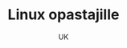 ---
title: "Linux opastajille"

tags:
  - kayttojarjestelmat


author: UK

link-pdf: https://www.entersenior.fi/@Bin/1212829/Linux-tietoisku+Enterin+opastajille+9.9.2014.pdf
link-pptx: https://www.entersenior.fi/@Bin/1212832/Linux-tietoisku+Enterin+opastajille+9.9.2014.ppt
---